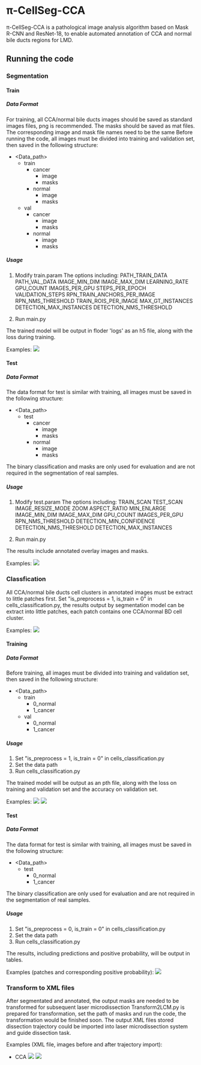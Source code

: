 # π-CellSeg-CCA
π-CellSeg-CCA is a pathological image analysis algorithm based on Mask R-CNN and ResNet-18, to enable automated annotation of CCA and normal bile ducts regions for LMD.

## Running the code

### Segmentation
#### Train
##### Data Format
For training, all CCA/normal bile ducts images should be saved as standard images files, png is recommended. The masks should be saved as mat files. The corresponding image and mask file names need to be the same
Before running the code, all images must be divided into training and validation set, then saved in the following structure:

- <Data_path>
  - train
    - cancer
      - image
      - masks
    - normal
      - image
      - masks
  - val
    - cancer
      - image
      - masks
    - normal
      - image
      - masks

##### Usage
1. Modify train.param
  The options including:
  PATH_TRAIN_DATA
  PATH_VAL_DATA
  IMAGE_MIN_DIM
  IMAGE_MAX_DIM
  LEARNING_RATE
  GPU_COUNT
  IMAGES_PER_GPU
  STEPS_PER_EPOCH
  VALIDATION_STEPS
  RPN_TRAIN_ANCHORS_PER_IMAGE
  RPN_NMS_THRESHOLD
  TRAIN_ROIS_PER_IMAGE
  MAX_GT_INSTANCES
  DETECTION_MAX_INSTANCES
  DETECTION_NMS_THRESHOLD

2. Run main.py

The trained model will be output in floder 'logs' as an h5 file, along with the loss during training.

Examples:
![](/example/seg_loss.png)

#### Test
##### Data Format
The data format for test is similar with training,  all images must be saved in the following structure:
- <Data_path>
  - test
    - cancer
      - image
      - masks
    - normal
      - image
      - masks

The binary classification and masks are only used for evaluation and are not required in the segmentation of real samples.

##### Usage
1. Modify test.param
  The options including:
  TRAIN_SCAN
  TEST_SCAN
  IMAGE_RESIZE_MODE
  ZOOM
  ASPECT_RATIO
  MIN_ENLARGE
  IMAGE_MIN_DIM
  IMAGE_MAX_DIM
  GPU_COUNT
  IMAGES_PER_GPU
  RPN_NMS_THRESHOLD
  DETECTION_MIN_CONFIDENCE
  DETECTION_NMS_THRESHOLD
  DETECTION_MAX_INSTANCES

2. Run main.py

The results include annotated overlay images and masks.

Examples:
![](/example/seg_example.png)

### Classfication

All CCA/normal bile ducts cell clusters in annotated images must be extract to little patches first.
Set "is_preprocess = 1, is_train = 0" in cells_classification.py, the results output by segmentation model can be extract into little patches, each patch contains one CCA/normal BD cell cluster.

Examples:
![](/example/patch_example.png)

#### Training
##### Data Format

Before training, all images must be divided into training and validation set, then saved in the following structure:

- <Data_path>
  - train
    - 0_normal
    - 1_cancer
  - val
    - 0_normal
    - 1_cancer

##### Usage

1. Set "is_preprocess = 1, is_train = 0" in cells_classification.py
2. Set the data path
3. Run cells_classification.py

The trained model will be output as an pth file, along with the loss on training and validation set and the accuracy on validation set.

Examples:
![](/example/class_train_loss.png)
![](/example/class_val_acc.png)

#### Test
##### Data Format

The data format for test is similar with training,  all images must be saved in the following structure:

- <Data_path>
  - test
    - 0_normal
    - 1_cancer

The binary classification are only used for evaluation and are not required in the segmentation of real samples.

##### Usage

1. Set "is_preprocess = 0, is_train = 0" in cells_classification.py
2. Set the data path
3. Run cells_classification.py

The results, including predictions and positive probability, will be output in tables.

Examples (patches and corresponding positive probability):
![](/example/class_example.png)

### Transform to XML files
After segmentated and annotated, the output masks are needed to be transformed for subsequent laser microdissection
Transform2LCM.py is prepared for transformation, set the path of masks and run the code, the transformation would be finished soon.
The output XML files stored dissection trajectory could be imported into laser microdissection system and guide dissection task.

Examples (XML file, images before and after trajectory import):
- CCA
![](/example/example_CCA_before_import.JPG)
![](/example/example_CCA_after_import.JPG)

